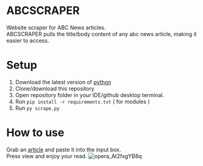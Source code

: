 # ABCSCRAPER
Website scraper for ABC News articles.  
ABCSCRAPER pulls the title/body content of any abc news article, making it easier to access.

# Setup
1. Download the latest version of [python](https://www.python.org/downloads/)  
2. Clone/download this repository  
3. Open repository folder in your IDE/github desktop terminal.  
4. Run `pip install -r requirements.txt` ( for modules )  
5. Run `py scrape.py`

# How to use
Grab an [article](https://www.abc.net.au/news) and paste it into the input box.  
Press view and enjoy your read.
![opera_At2fxgYB8q](https://github.com/MnmP12/ABCSCRAPER/assets/126064159/4c7ab41d-89f9-4039-b628-7bfa3ea36724)
